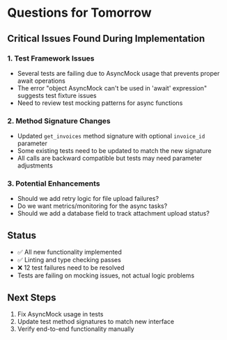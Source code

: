# Questions for Tomorrow

## Critical Issues Found During Implementation

### 1. Test Framework Issues
- Several tests are failing due to AsyncMock usage that prevents proper await operations
- The error "object AsyncMock can't be used in 'await' expression" suggests test fixture issues
- Need to review test mocking patterns for async functions

### 2. Method Signature Changes
- Updated `get_invoices` method signature with optional `invoice_id` parameter
- Some existing tests need to be updated to match the new signature
- All calls are backward compatible but tests may need parameter adjustments

### 3. Potential Enhancements
- Should we add retry logic for file upload failures?
- Do we want metrics/monitoring for the async tasks?
- Should we add a database field to track attachment upload status?

## Status
- ✅ All new functionality implemented
- ✅ Linting and type checking passes
- ❌ 12 test failures need to be resolved
- Tests are failing on mocking issues, not actual logic problems

## Next Steps
1. Fix AsyncMock usage in tests
2. Update test method signatures to match new interface
3. Verify end-to-end functionality manually